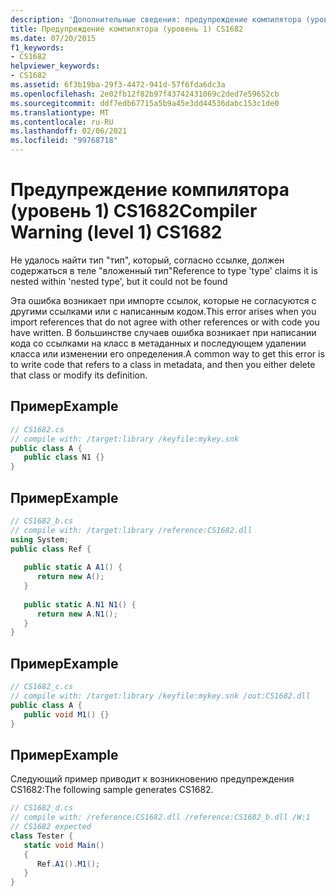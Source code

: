 ```yaml
---
description: 'Дополнительные сведения: предупреждение компилятора (уровень 1) CS1682'
title: Предупреждение компилятора (уровень 1) CS1682
ms.date: 07/20/2015
f1_keywords:
- CS1682
helpviewer_keywords:
- CS1682
ms.assetid: 6f3b19ba-29f3-4472-941d-57f6fda6dc3a
ms.openlocfilehash: 2e02fb12f82b97f43742431069c2ded7e59652cb
ms.sourcegitcommit: ddf7edb67715a5b9a45e3dd44536dabc153c1de0
ms.translationtype: MT
ms.contentlocale: ru-RU
ms.lasthandoff: 02/06/2021
ms.locfileid: "99768718"
---
```

# <a name="compiler-warning-level-1-cs1682"></a><span data-ttu-id="0ffc2-103">Предупреждение компилятора (уровень 1) CS1682</span><span class="sxs-lookup"><span data-stu-id="0ffc2-103">Compiler Warning (level 1) CS1682</span></span>

<span data-ttu-id="0ffc2-104">Не удалось найти тип "тип", который, согласно ссылке, должен содержаться в теле "вложенный тип"</span><span class="sxs-lookup"><span data-stu-id="0ffc2-104">Reference to type 'type' claims it is nested within 'nested type', but it could not be found</span></span>  
  
 <span data-ttu-id="0ffc2-105">Эта ошибка возникает при импорте ссылок, которые не согласуются с другими ссылками или с написанным кодом.</span><span class="sxs-lookup"><span data-stu-id="0ffc2-105">This error arises when you import references that do not agree with other references or with code you have written.</span></span> <span data-ttu-id="0ffc2-106">В большинстве случаев ошибка возникает при написании кода со ссылками на класс в метаданных и последующем удалении класса или изменении его определения.</span><span class="sxs-lookup"><span data-stu-id="0ffc2-106">A common way to get this error is to write code that refers to a class in metadata, and then you either delete that class or modify its definition.</span></span>  
  
## <a name="example"></a><span data-ttu-id="0ffc2-107">Пример</span><span class="sxs-lookup"><span data-stu-id="0ffc2-107">Example</span></span>  
  
```csharp  
// CS1682.cs  
// compile with: /target:library /keyfile:mykey.snk  
public class A {  
   public class N1 {}  
}  
```  
  
## <a name="example"></a><span data-ttu-id="0ffc2-108">Пример</span><span class="sxs-lookup"><span data-stu-id="0ffc2-108">Example</span></span>  
  
```csharp  
// CS1682_b.cs  
// compile with: /target:library /reference:CS1682.dll  
using System;  
public class Ref {  
  
   public static A A1() {  
      return new A();  
   }  
  
   public static A.N1 N1() {
      return new A.N1();  
   }  
}  
```  
  
## <a name="example"></a><span data-ttu-id="0ffc2-109">Пример</span><span class="sxs-lookup"><span data-stu-id="0ffc2-109">Example</span></span>  
  
```csharp  
// CS1682_c.cs  
// compile with: /target:library /keyfile:mykey.snk /out:CS1682.dll  
public class A {  
   public void M1() {}  
}  
```  
  
## <a name="example"></a><span data-ttu-id="0ffc2-110">Пример</span><span class="sxs-lookup"><span data-stu-id="0ffc2-110">Example</span></span>  

 <span data-ttu-id="0ffc2-111">Следующий пример приводит к возникновению предупреждения CS1682:</span><span class="sxs-lookup"><span data-stu-id="0ffc2-111">The following sample generates CS1682.</span></span>  
  
```csharp  
// CS1682_d.cs  
// compile with: /reference:CS1682.dll /reference:CS1682_b.dll /W:1  
// CS1682 expected  
class Tester {  
   static void Main()  
   {  
      Ref.A1().M1();  
   }  
}  
```
